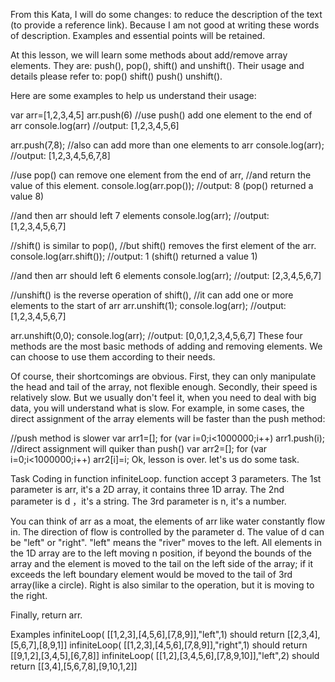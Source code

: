 From this Kata, I will do some changes: to reduce the description of the text (to provide a reference link). Because I am not good at writing these words of description. Examples and essential points will be retained.

At this lesson, we will learn some methods about add/remove array elements. They are: push(), pop(), shift() and unshift(). Their usage and details please refer to:     pop()     shift()     push()     unshift().

Here are some examples to help us understand their usage:

var arr=[1,2,3,4,5]
arr.push(6)         //use push() add one element to the end of arr
console.log(arr)    //output: [1,2,3,4,5,6]

arr.push(7,8);       //also can add more than one elements to arr
console.log(arr);    //output: [1,2,3,4,5,6,7,8]

//use pop() can remove one element from the end of arr,
//and return the value of this element.
console.log(arr.pop());  //output: 8  (pop() returned a value 8)

//and then arr should left 7 elements
console.log(arr);  //output: [1,2,3,4,5,6,7]

//shift() is similar to pop(),
//but shift() removes the first element of the arr.
console.log(arr.shift());  //output: 1  (shift() returned a value 1)

//and then arr should left 6 elements
console.log(arr);  //output: [2,3,4,5,6,7]

//unshift() is the reverse operation of shift(), 
//it can add one or more elements to the start of arr
arr.unshift(1);
console.log(arr);  //output: [1,2,3,4,5,6,7]

arr.unshift(0,0);
console.log(arr);  //output: [0,0,1,2,3,4,5,6,7]
These four methods are the most basic methods of adding and removing elements. We can choose to use them according to their needs.

Of course, their shortcomings are obvious. First, they can only manipulate the head and tail of the array, not flexible enough. Secondly, their speed is relatively slow. But we usually don't feel it, when you need to deal with big data, you will understand what is slow. For example, in some cases, the direct assignment of the array elements will be faster than the push method:

//push method is slower
var arr1=[];
for (var i=0;i<1000000;i++) arr1.push(i);
//direct assignment will quiker than push()
var arr2=[];
for (var i=0;i<1000000;i++) arr2[i]=i;
Ok, lesson is over. let's us do some task.

Task
Coding in function infiniteLoop. function accept 3 parameters. The 1st parameter is arr, it's a 2D array, it contains three 1D array. The 2nd parameter is d ，it's a string. The 3rd parameter is n, it's a number.

You can think of arr as a moat, the elements of arr like water constantly flow in. The direction of flow is controlled by the parameter d. The value of d can be "left" or "right". "left" means the "river" moves to the left. All elements in the 1D array are to the left moving n position, if beyond the bounds of the array and the element is moved to the tail on the left side of the array; if it exceeds the left boundary element would be moved to the tail of 3rd array(like a circle). Right is also similar to the operation, but it is moving to the right.

Finally, return arr.

Examples
infiniteLoop( [[1,2,3],[4,5,6],[7,8,9]],"left",1) should return [[2,3,4],[5,6,7],[8,9,1]]
infiniteLoop( [[1,2,3],[4,5,6],[7,8,9]],"right",1) should return [[9,1,2],[3,4,5],[6,7,8]]
infiniteLoop( [[1,2],[3,4,5,6],[7,8,9,10]],"left",2) should return [[3,4],[5,6,7,8],[9,10,1,2]]